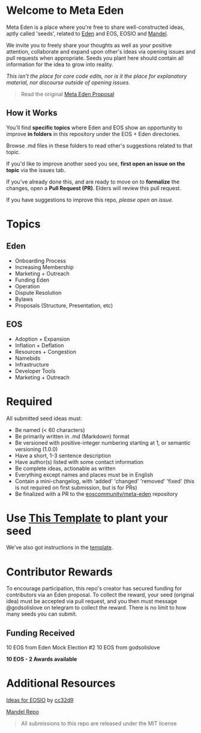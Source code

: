 # Welcome to Meta Eden
Meta Eden is a place where you're free to share well-constructed ideas, aptly called 'seeds', related to [Eden](https://genesis.eden.eoscommunity.org/) and EOS, EOSIO and [Mandel](https://github.com/eosnetworkfoundation/mandel).  

We invite you to freely share your thoughts as well as your positive attention, collaborate and expand upon other's ideas via opening issues and pull requests when appropriate. Seeds you plant here should contain all information for the idea to grow into reality.  

*This isn't the place for core code edits, nor is it the place for explanatory material, nor discourse outside of opening issues.*  

> Read the original [Meta Eden Proposal](https://forums.eoscommunity.org/t/smart-start-proposal-by-douglas-butner-of-cxc-world-eden-mock-election-2/4024?u=dougbutner)

## How it Works

You'll find **specific topics** where Eden and EOS show an opportunity to improve **in folders** in this repository under the EOS + Eden directories. 

Browse .md files in these folders to read other's suggestions related to that topic. 

If you'd like to improve another seed you see, **first open an issue on the topic** via the issues tab. 

If you've already done this, and are ready to move on to **formalize** the changes, open a **Pull Request (PR)**. Elders will review this pull request. 

If you have suggestions to improve this repo, *please open an issue.* 


# Topics

## Eden

- Onboarding Process 
- Increasing Membership
- Marketing + Outreach 
- Funding Eden 
- Operation
- Dispute Resolution
- Bylaws
- Proposals (Structure, Presentation, etc)

## EOS 

- Adoption + Expansion 
- Inflation + Deflation
- Resources + Congestion 
- Namebids
- Infrastructure 
- Developer Tools 
- Marketing + Outreach 

# Required 

All submitted seed ideas must: 

- Be named (< 60 characters)
- Be primarily written in .md (Markdown) format
- Be versioned with positive-integer numbering starting at 1, or semantic versioning (1.0.0)
- Have a short, 1-3 sentence description 
- Have author(s) listed with some contact information
- Be complete ideas, actionable as written  
- Everything except names and places must be in English
- Contain a mini-changelog, with 'added' 'changed' 'removed' 'fixed' (this is not required on first submission, but is for PRs)
- Be finalized with a PR to the [eoscommunity/meta-eden](https://github.com/eoscommunity/meta-eden) repository 
 
# Use [This Template](Seed%20Template.md) to plant your seed 

We've also got instructions in the [template](Seed%20Template.md).


# Contributor Rewards

To encourage participation, this repo's creator has secured funding for contributors via an Eden proposal. To collect the reward, your seed (original idea) must be accepted via pull request, and you then must message @godsolislove on telegram to collect the reward. There is no limit to how many seeds you can submit. 

## Funding Received 
10 EOS from Eden Mock Election #2
10 EOS from godsolislove 

**10 EOS - 2 Awards available**


# Additional Resources 

[Ideas for EOSIO](https://github.com/cc32d9/cc32d9_ideas_for_EOSIO) by [cc32d9](https://github.com/cc32d9/)

[Mandel Repo](https://github.com/eosnetworkfoundation/mandel)


> All submissions to this repo are released under the MIT license  
